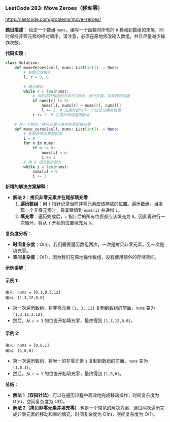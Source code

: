 ### LeetCode 283: Move Zeroes（移动零）

https://leetcode.com/problems/move-zeroes/

**题目描述**：
给定一个数组 `nums`，编写一个函数将所有的 `0` 移动到数组的末尾，同时保持非零元素的相对顺序。请注意，必须在原地修改输入数组，并且尽量减少操作次数。

**代码实现**：
```python
class Solution:
    def moveZeroes(self, nums: List[int]) -> None:
        # 初始化双指针
        l, r = 0, 0
        
        # 遍历数组
        while r < len(nums):
            # 当右指针指向的元素不为0时，进行交换，将其移到前面
            if nums[r] != 0:
                nums[l], nums[r] = nums[r], nums[l]
                l += 1  # 左指针指向下一个应该交换的位置
            r += 1  # 右指针继续遍历数组
    
    # 另一个解法：拷贝非零元素并在尾部填充零
    def move_zeros(self, nums: List[int]) -> None:
        # 复制非零元素到前面
        i = 0
        for n in nums:
            if n != 0:
                nums[i] = n
                i += 1
        # 用 0 填充剩余部分
        while i < len(nums):
            nums[i] = 0
            i += 1
```

**新增的解决方案解释**：

- **解法 2：拷贝非零元素并在尾部填充零**：
  1. **遍历数组**：用 `i` 指针记录当前非零元素应该存放的位置。遍历数组，当发现一个非零元素时，将其赋值到 `nums[i]` 并递增 `i`。
  2. **填充零**：遍历完成后，`i` 指针后的所有位置都应该填充为 `0`，因此再进行一次循环，将从 `i` 开始的位置填充为 `0`。

**复杂度分析**：
- **时间复杂度**：O(n)，我们需要遍历数组两次，一次是拷贝非零元素，另一次是填充零。
- **空间复杂度**：O(1)，因为我们在原地操作数组，没有使用额外的存储空间。

**示例讲解**：

#### 示例 1:
```
输入: nums = [0,1,0,3,12]
输出: [1,3,12,0,0]
```
- 第一次遍历数组，将非零元素 `[1, 3, 12]` 复制到数组的前面，`nums` 变为 `[1,3,12,3,12]`。
- 然后，从 `i = 3` 的位置开始填充零，最终得到 `[1,3,12,0,0]`。

#### 示例 2:
```
输入: nums = [0,0,1]
输出: [1,0,0]
```
- 第一次遍历数组，将唯一的非零元素 `1` 复制到数组的前面，`nums` 变为 `[1,0,1]`。
- 然后，从 `i = 1` 的位置开始填充零，最终得到 `[1,0,0]`。

**总结**：
- **解法 1（双指针法）** 可以在遍历过程中高效地完成移动操作，时间复杂度为 O(n)，空间复杂度为 O(1)。
- **解法 2（拷贝非零元素并填充零）** 也是一个常见的解决方案，通过两次遍历完成非零元素的移动和零的填充，时间复杂度为 O(n)，空间复杂度为 O(1)。
